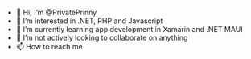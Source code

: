 - 👋 Hi, I’m @PrivatePrinny
- 👀 I’m interested in .NET, PHP and Javascript
- 🌱 I’m currently learning app development in Xamarin and .NET MAUI
- 💞️ I’m not actively looking to collaborate on anything
- 📫 How to reach me 

<!---
PrivatePrinny/PrivatePrinny is a ✨ special ✨ repository because its `README.md` (this file) appears on your GitHub profile.
You can click the Preview link to take a look at your changes.
--->
